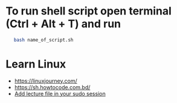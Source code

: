 # To run shell script open terminal (Ctrl + Alt + T) and run 

```sh
   bash name_of_script.sh
```

# Learn Linux 
- https://linuxjourney.com/
- https://sh.howtocode.com.bd/
- [Add lecture file in your sudo session](https://www.cyberciti.biz/open-source/command-line-hacks/adding-spice-to-your-sudo-session-with-a-lecture-file-on-linux-or-unix/)
